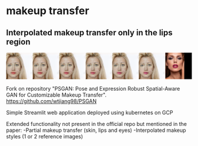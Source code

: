 # makeup transfer

## Interpolated makeup transfer only in the lips region
![Farmers Market Finder Demo](Collage1.png)

Fork on repository  "PSGAN: Pose and Expression Robust Spatial-Aware GAN for Customizable Makeup Transfer".
https://github.com/wtjiang98/PSGAN 

Simple Streamlit web application deployed using kubernetes on GCP

Extended functionality not present in the official repo but mentioned in the paper:
-Partial makeup transfer (skin, lips and eyes)
-Interpolated makeup styles (1 or 2 reference images)
